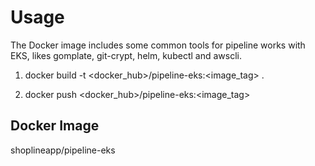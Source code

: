 # Usage

The Docker image includes some common tools for pipeline works with EKS, likes gomplate, git-crypt, helm, kubectl and awscli.

1. docker build -t <docker_hub>/pipeline-eks:<image_tag> .

2. docker push <docker_hub>/pipeline-eks:<image_tag>

## Docker Image

shoplineapp/pipeline-eks